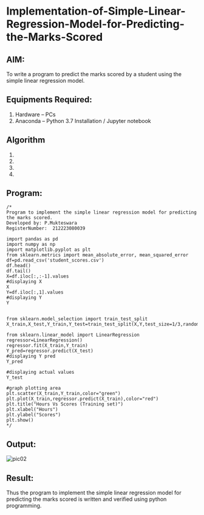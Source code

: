 # Implementation-of-Simple-Linear-Regression-Model-for-Predicting-the-Marks-Scored

## AIM:
To write a program to predict the marks scored by a student using the simple linear regression model.

## Equipments Required:
1. Hardware – PCs
2. Anaconda – Python 3.7 Installation / Jupyter notebook

## Algorithm
1. 
2. 
3. 
4. 

## Program:
```
/*
Program to implement the simple linear regression model for predicting the marks scored.
Developed by: P.Mukteswara
RegisterNumber:  212223080039

import pandas as pd
import numpy as np
import matplotlib.pyplot as plt
from sklearn.metrics import mean_absolute_error, mean_squared_error
df=pd.read_csv('student_scores.csv')
df.head()
df.tail()
X=df.iloc[:,:-1].values
#displaying X
X
Y=df.iloc[:,1].values
#displaying Y
Y


from sklearn.model_selection import train_test_split
X_train,X_test,Y_train,Y_test=train_test_split(X,Y,test_size=1/3,random_state=0)

from sklearn.linear_model import LinearRegression
regressor=LinearRegression()
regressor.fit(X_train,Y_train)
Y_pred=regressor.predict(X_test)
#displaying Y pred
Y_pred

#displaying actual values
Y_test

#graph plotting area
plt.scatter(X_train,Y_train,color="green")
plt.plot(X_train,regressor.predict(X_train),color="red")
plt.title("Hours Vs Scores (Training set)")
plt.xlabel("Hours")
plt.ylabel("Scores")
plt.show()
*/
```

## Output:

![pic02](https://github.com/Mukteswara/Implementation-of-Simple-Linear-Regression-Model-for-Predicting-the-Marks-Scored/assets/162081121/6d84d4c6-ecbd-4df7-8673-ca2c749833d0)


## Result:
Thus the program to implement the simple linear regression model for predicting the marks scored is written and verified using python programming.
